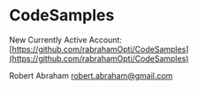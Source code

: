 # CodeSamples
New Currently Active Account: [https://github.com/rabrahamOpti/CodeSamples](https://github.com/rabrahamOpti/CodeSamples)

Robert Abraham
robert.abraham@gmail.com